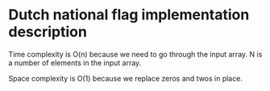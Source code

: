 # Dutch national flag implementation description

Time complexity is O(n) because we need to go through the input array. N is a number of elements in the input array.

Space complexity is O(1) because we replace zeros and twos in place.